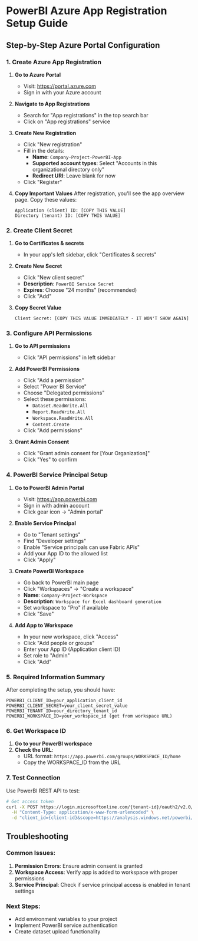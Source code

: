 # PowerBI Azure App Registration Setup Guide

## Step-by-Step Azure Portal Configuration

### 1. Create Azure App Registration

1. **Go to Azure Portal**
   - Visit: https://portal.azure.com
   - Sign in with your Azure account

2. **Navigate to App Registrations**
   - Search for "App registrations" in the top search bar
   - Click on "App registrations" service

3. **Create New Registration**
   - Click "New registration"
   - Fill in the details:
     - **Name**: `Company-Project-PowerBI-App`
     - **Supported account types**: Select "Accounts in this organizational directory only"
     - **Redirect URI**: Leave blank for now
   - Click "Register"

4. **Copy Important Values**
   After registration, you'll see the app overview page. Copy these values:
   ```
   Application (client) ID: [COPY THIS VALUE]
   Directory (tenant) ID: [COPY THIS VALUE]
   ```

### 2. Create Client Secret

1. **Go to Certificates & secrets**
   - In your app's left sidebar, click "Certificates & secrets"

2. **Create New Secret**
   - Click "New client secret"
   - **Description**: `PowerBI Service Secret`
   - **Expires**: Choose "24 months" (recommended)
   - Click "Add"

3. **Copy Secret Value**
   ```
   Client Secret: [COPY THIS VALUE IMMEDIATELY - IT WON'T SHOW AGAIN]
   ```

### 3. Configure API Permissions

1. **Go to API permissions**
   - Click "API permissions" in left sidebar

2. **Add PowerBI Permissions**
   - Click "Add a permission"
   - Select "Power BI Service"
   - Choose "Delegated permissions"
   - Select these permissions:
     - `Dataset.ReadWrite.All`
     - `Report.ReadWrite.All`
     - `Workspace.ReadWrite.All`
     - `Content.Create`
   - Click "Add permissions"

3. **Grant Admin Consent**
   - Click "Grant admin consent for [Your Organization]"
   - Click "Yes" to confirm

### 4. PowerBI Service Principal Setup

1. **Go to PowerBI Admin Portal**
   - Visit: https://app.powerbi.com
   - Sign in with admin account
   - Click gear icon → "Admin portal"

2. **Enable Service Principal**
   - Go to "Tenant settings"
   - Find "Developer settings"
   - Enable "Service principals can use Fabric APIs"
   - Add your App ID to the allowed list
   - Click "Apply"

3. **Create PowerBI Workspace**
   - Go back to PowerBI main page
   - Click "Workspaces" → "Create a workspace"
   - **Name**: `Company-Project-Workspace`
   - **Description**: `Workspace for Excel dashboard generation`
   - Set workspace to "Pro" if available
   - Click "Save"

4. **Add App to Workspace**
   - In your new workspace, click "Access"
   - Click "Add people or groups"
   - Enter your App ID (Application client ID)
   - Set role to "Admin"
   - Click "Add"

### 5. Required Information Summary

After completing the setup, you should have:

```env
POWERBI_CLIENT_ID=your_application_client_id
POWERBI_CLIENT_SECRET=your_client_secret_value
POWERBI_TENANT_ID=your_directory_tenant_id
POWERBI_WORKSPACE_ID=your_workspace_id (get from workspace URL)
```

### 6. Get Workspace ID

1. **Go to your PowerBI workspace**
2. **Check the URL**: 
   - URL format: `https://app.powerbi.com/groups/WORKSPACE_ID/home`
   - Copy the WORKSPACE_ID from the URL

### 7. Test Connection

Use PowerBI REST API to test:
```bash
# Get access token
curl -X POST https://login.microsoftonline.com/{tenant-id}/oauth2/v2.0/token \
  -H "Content-Type: application/x-www-form-urlencoded" \
  -d "client_id={client-id}&scope=https://analysis.windows.net/powerbi/api/.default&client_secret={client-secret}&grant_type=client_credentials"
```

## Troubleshooting

### Common Issues:
1. **Permission Errors**: Ensure admin consent is granted
2. **Workspace Access**: Verify app is added to workspace with proper permissions
3. **Service Principal**: Check if service principal access is enabled in tenant settings

### Next Steps:
- Add environment variables to your project
- Implement PowerBI service authentication
- Create dataset upload functionality
